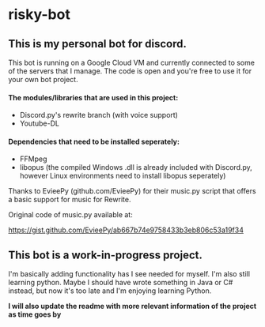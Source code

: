 # risky-bot

## This is my personal bot for discord.

This bot is running on a Google Cloud VM and currently connected to some of the servers that I manage. The code is open and you're free to use it for your own bot project.

#### The modules/libraries that are used in this project:
* Discord.py's rewrite branch (with voice support)
* Youtube-DL

#### Dependencies that need to be installed seperately:
* FFMpeg
* libopus (the compiled Windows .dll is already included with Discord.py, however Linux environments need to install libopus seperately)


Thanks to EvieePy (github.com/EvieePy) for their music.py script that offers a basic support for music for Rewrite.

Original code of music.py available at:

https://gist.github.com/EvieePy/ab667b74e9758433b3eb806c53a19f34


## This bot is a work-in-progress project.

I'm basically adding functionality has I see needed for myself. I'm also still learning python. Maybe I should have wrote something in Java or C# instead, but now it's too late and I'm enjoying learning Python.


**I will also update the readme with more relevant information of the project as time goes by**